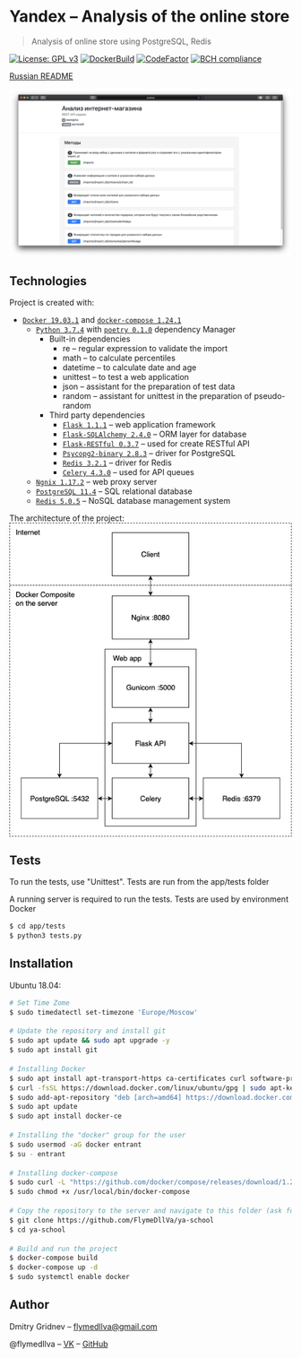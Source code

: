 # Yandex – Analysis of the online store
> Analysis of online store using PostgreSQL, Redis 

[![License: GPL v3](https://img.shields.io/badge/License-GPL%20v3-blue.svg)](https://www.gnu.org/licenses/gpl-3.0)
[![DockerBuild](https://img.shields.io/docker/cloud/build/flymedllva/yandex-analysis-store)](https://cloud.docker.com/repository/docker/flymedllva/yandex-analysis-store/general)
[![CodeFactor](https://www.codefactor.io/repository/github/flymedllva/yandex-analysis-store/badge)](https://www.codefactor.io/repository/github/flymedllva/yandex-analysis-store)
[![BCH compliance](https://bettercodehub.com/edge/badge/FlymeDllVa/yandex-analysis-store?branch=master&token=cc4f0aae99176645b88c251b5a93cf41ec2b8a36)](https://bettercodehub.com/)

[Russian README](https://github.com/FlymeDllVa/yandex-analysis-store/blob/master/README_RU.md)

<img src="https://raw.githubusercontent.com/FlymeDllVa/yandex-analysis-store/master/app/static/images/preview.png?token=AH5ZRU72R47B5VOFSCUQRCS5KWHTC" align="center" />
	
## Technologies
Project is created with:
* [``Docker 19.03.1``](https://github.com/docker) and [``docker-compose 1.24.1``](https://github.com/docker/compose)
    * [``Python 3.7.4``](https://github.com/python) with [``poetry 0.1.0``](https://github.com/sdispater/poetry) dependency Manager
        * Built-in dependencies
            * re – regular expression to validate the import
            * math – to calculate percentiles
            * datetime – to calculate date and age
            * unittest – to test a web application
            * json – assistant for the preparation of test data
            * random – assistant for unittest in the preparation of pseudo-random
        * Third party dependencies
            * [``Flask 1.1.1``](https://github.com/pallets/flask) – web application framework
            * [``Flask-SQLAlchemy 2.4.0``](https://github.com/pallets/flask-sqlalchemy) – ORM layer for database
            * [``Flask-RESTful 0.3.7``](https://github.com/flask-restful/flask-restful) – used for create RESTful API
            * [``Psycopg2-binary 2.8.3``](https://github.com/psycopg/psycopg2) – driver for PostgreSQL
            * [``Redis 3.2.1``](https://github.com/andymccurdy/redis-py) – driver for Redis
            * [``Сelery 4.3.0``](https://github.com/celery/celery) – used for API queues
    * [``Ngnix 1.17.2``](https://github.com/nginx/nginx) – web proxy server
    * [``PostgreSQL 11.4``](https://github.com/postgres/postgres) – SQL relational database
    * [``Redis 5.0.5``](https://github.com/antirez/redis) – NoSQL database management system

The architecture of the project:
<img src="https://raw.githubusercontent.com/FlymeDllVa/yandex-analysis-store/master/app/static/images/architecture.png?token=AH5ZRUYSJYUYTPUUNJCIMBC5KWHTY" align="center" />

## Tests

To run the tests, use "Unittest". Tests are run from the app/tests folder

A running server is required to run the tests. Tests are used by environment Docker

```sh
$ cd app/tests
$ python3 tests.py
```

## Installation

Ubuntu 18.04:

```sh
# Set Time Zome
$ sudo timedatectl set-timezone 'Europe/Moscow' 

# Update the repository and install git
$ sudo apt update && sudo apt upgrade -y
$ sudo apt install git

# Installing Docker
$ sudo apt install apt-transport-https ca-certificates curl software-properties-common
$ curl -fsSL https://download.docker.com/linux/ubuntu/gpg | sudo apt-key add -
$ sudo add-apt-repository "deb [arch=amd64] https://download.docker.com/linux/ubuntu bionic stable"
$ sudo apt update
$ sudo apt install docker-ce

# Installing the "docker" group for the user
$ sudo usermod -aG docker entrant
$ su - entrant

# Installing docker-compose
$ sudo curl -L "https://github.com/docker/compose/releases/download/1.24.1/docker-compose-$(uname -s)-$(uname -m)" -o /usr/local/bin/docker-compose
$ sudo chmod +x /usr/local/bin/docker-compose

# Copy the repository to the server and navigate to this folder (ask for login and password from git)
$ git clone https://github.com/FlymeDllVa/ya-school
$ cd ya-school

# Build and run the project
$ docker-compose build
$ docker-compose up -d
$ sudo systemctl enable docker
```

## Author 

Dmitry Gridnev – flymedllva@gmail.com

@flymedllva – [VK](https://vk.com/flymedllva) – [GitHub](https://github.com/FlymeDllVa)

